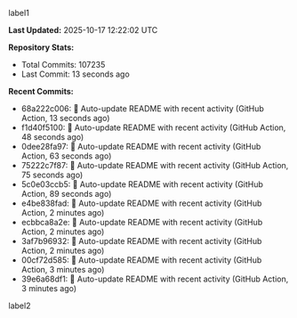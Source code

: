 
label1 
<!-- ACTIVITY_START -->
**Last Updated:** 2025-10-17 12:22:02 UTC

**Repository Stats:**
- Total Commits: 107235
- Last Commit: 13 seconds ago

**Recent Commits:**
- 68a222c006: 🤖 Auto-update README with recent activity (GitHub Action, 13 seconds ago)
- f1d40f5100: 🤖 Auto-update README with recent activity (GitHub Action, 48 seconds ago)
- 0dee28fa97: 🤖 Auto-update README with recent activity (GitHub Action, 63 seconds ago)
- 75222c7f87: 🤖 Auto-update README with recent activity (GitHub Action, 75 seconds ago)
- 5c0e03ccb5: 🤖 Auto-update README with recent activity (GitHub Action, 89 seconds ago)
- e4be838fad: 🤖 Auto-update README with recent activity (GitHub Action, 2 minutes ago)
- ecbbca8a2e: 🤖 Auto-update README with recent activity (GitHub Action, 2 minutes ago)
- 3af7b96932: 🤖 Auto-update README with recent activity (GitHub Action, 2 minutes ago)
- 00cf72d585: 🤖 Auto-update README with recent activity (GitHub Action, 3 minutes ago)
- 39e6a68df1: 🤖 Auto-update README with recent activity (GitHub Action, 3 minutes ago)
<!-- ACTIVITY_END -->

label2
